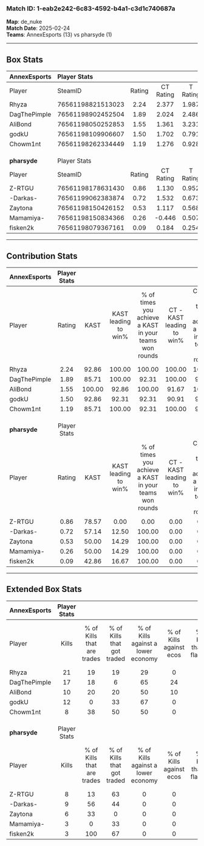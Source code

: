 ### Match ID: 1-eab2e242-6c83-4592-b4a1-c3d1c740687a  
**Map**: de_nuke  
**Match Date**: 2025-02-24  
**Teams**: AnnexEsports (13) vs pharsyde (1)  

---  

## Box Stats  

| **AnnexEsports** | Player Stats      |        |           |          |        |       |       |         |        |      |     |
| :- | :- | :-: | :-: | :-: | :-: | :-: | :-: | :-: | :-: | :-: | :-: |
| Player           | SteamID           | Rating | CT Rating | T Rating |  KAST  |  ADR  | Kills | Assists | Deaths | K/D  | HS% |
| Rhyza            | 76561198821513023 |  2.24  |   2.377   |  1.987   | 92.86  | 129.8 |  21   |    3    |   6    | 3.50 | 52  |
| DagThePimple     | 76561198902452504 |  1.89  |   2.024   |  2.486   | 85.71  | 124.6 |  17   |    3    |   7    | 2.43 | 35  |
| AliBond          | 76561198050252853 |  1.55  |   1.361   |  3.231   | 100.00 | 83.4  |  10   |    4    |   4    | 2.50 | 80  |
| godkU            | 76561198109906607 |  1.50  |   1.702   |  0.791   | 92.86  | 85.8  |  12   |    1    |   7    | 1.71 | 58  |
| Chowm1nt         | 76561198262334449 |  1.19  |   1.276   |  0.928   | 85.71  | 57.1  |   8   |    2    |   5    | 1.60 | 50  |
|                  |                   |        |           |          |        |       |       |         |        |      |     |
|                  |                   |        |           |          |        |       |       |         |        |      |     |
|                  |                   |        |           |          |        |       |       |         |        |      |     |
| **pharsyde**     | Player Stats      |        |           |          |        |       |       |         |        |      |     |
| Player           | SteamID           | Rating | CT Rating | T Rating |  KAST  |  ADR  | Kills | Assists | Deaths | K/D  | HS% |
| Z-RTGU           | 76561198178631430 |  0.86  |   1.130   |  0.952   | 78.57  | 79.1  |   8   |    2    |   14   | 0.57 | 25  |
| -Darkas-         | 76561199062383874 |  0.72  |   1.532   |  0.673   | 57.14  | 65.5  |   9   |    1    |   14   | 0.64 | 66  |
| Zaytona          | 76561198150426152 |  0.53  |   1.117   |  0.568   | 50.00  | 54.9  |   6   |    2    |   12   | 0.50 | 66  |
| Mamamiya-        | 76561198150834366 |  0.26  |  -0.446   |  0.507   | 50.00  | 48.6  |   3   |    3    |   14   | 0.21 | 66  |
| fisken2k         | 76561198079367161 |  0.09  |   0.184   |  0.254   | 42.86  | 17.1  |   3   |    1    |   14   | 0.21 | 66  |
---  

## Contribution Stats  

| **AnnexEsports** | Player Stats |        |                      |                                                        |                           |                                                             |                          |                                                            |
| :- | :-: | :-: | :-: | :-: | :-: | :-: | :-: | :-: |
| Player           |    Rating    |  KAST  | KAST leading to win% | % of times you achieve a KAST in your teams won rounds | CT - KAST leading to win% | CT - % of times you achieve a KAST in your teams won rounds | T - KAST leading to win% | T - % of times you achieve a KAST in your teams won rounds |
| Rhyza            |     2.24     | 92.86  |        100.00        |                         100.00                         |          100.00           |                           100.00                            |          100.00          |                           100.00                           |
| DagThePimple     |     1.89     | 85.71  |        100.00        |                         92.31                          |          100.00           |                            90.91                            |          100.00          |                           100.00                           |
| AliBond          |     1.55     | 100.00 |        92.86         |                         100.00                         |           91.67           |                           100.00                            |          100.00          |                           100.00                           |
| godkU            |     1.50     | 92.86  |        92.31         |                         92.31                          |           90.91           |                            90.91                            |          100.00          |                           100.00                           |
| Chowm1nt         |     1.19     | 85.71  |        100.00        |                         92.31                          |          100.00           |                            90.91                            |          100.00          |                           100.00                           |
|                  |              |        |                      |                                                        |                           |                                                             |                          |                                                            |
|                  |              |        |                      |                                                        |                           |                                                             |                          |                                                            |
|                  |              |        |                      |                                                        |                           |                                                             |                          |                                                            |
| **pharsyde**     | Player Stats |        |                      |                                                        |                           |                                                             |                          |                                                            |
| Player           |    Rating    |  KAST  | KAST leading to win% | % of times you achieve a KAST in your teams won rounds | CT - KAST leading to win% | CT - % of times you achieve a KAST in your teams won rounds | T - KAST leading to win% | T - % of times you achieve a KAST in your teams won rounds |
| Z-RTGU           |     0.86     | 78.57  |         0.00         |                          0.00                          |           0.00            |                            0.00                             |           0.00           |                            0.00                            |
| -Darkas-         |     0.72     | 57.14  |        12.50         |                         100.00                         |           0.00            |                            0.00                             |          16.67           |                           100.00                           |
| Zaytona          |     0.53     | 50.00  |        14.29         |                         100.00                         |           0.00            |                            0.00                             |          20.00           |                           100.00                           |
| Mamamiya-        |     0.26     | 50.00  |        14.29         |                         100.00                         |           0.00            |                            0.00                             |          14.29           |                           100.00                           |
| fisken2k         |     0.09     | 42.86  |        16.67         |                         100.00                         |           0.00            |                            0.00                             |          20.00           |                           100.00                           |
---  

## Extended Box Stats  

| **AnnexEsports** | Player Stats |                            |                            |                                    |                         |                              |                                 |        |                             |                                     |                          |                               |                            |
| :- | :-: | :-: | :-: | :-: | :-: | :-: | :-: | :-: | :-: | :-: | :-: | :-: | :-: |
| Player           |    Kills     | % of Kills that are trades | % of Kills that got traded | % of Kills against a lower economy | % of Kills against ecos | % of Kills that are flawless | % of Kills that are close duels | Deaths | % of Deaths that get traded | % of Deaths against a lower economy | % of Deaths against ecos | % of Deaths that are flawless | % of Deaths that are close |
| Rhyza            |      21      |             19             |             19             |                 29                 |            0            |              86              |               10                |   6    |             33              |                 67                  |            0             |              83               |             0              |
| DagThePimple     |      17      |             18             |             6              |                 65                 |           24            |              88              |                0                |   7    |             71              |                 43                  |            0             |              71               |             0              |
| AliBond          |      10      |             20             |             20             |                 50                 |           10            |              50              |                0                |   4    |             50              |                 50                  |            0             |              25               |             25             |
| godkU            |      12      |             0              |             33             |                 67                 |            0            |              75              |                8                |   7    |             29              |                 43                  |            14            |              100              |             0              |
| Chowm1nt         |      8       |             38             |             50             |                 50                 |            0            |              38              |               25                |   5    |             20              |                 60                  |            0             |              80               |             20             |
|                  |              |                            |                            |                                    |                         |                              |                                 |        |                             |                                     |                          |                               |                            |
|                  |              |                            |                            |                                    |                         |                              |                                 |        |                             |                                     |                          |                               |                            |
|                  |              |                            |                            |                                    |                         |                              |                                 |        |                             |                                     |                          |                               |                            |
| **pharsyde**     | Player Stats |                            |                            |                                    |                         |                              |                                 |        |                             |                                     |                          |                               |                            |
| Player           |    Kills     | % of Kills that are trades | % of Kills that got traded | % of Kills against a lower economy | % of Kills against ecos | % of Kills that are flawless | % of Kills that are close duels | Deaths | % of Deaths that get traded | % of Deaths against a lower economy | % of Deaths against ecos | % of Deaths that are flawless | % of Deaths that are close |
| Z-RTGU           |      8       |             13             |             63             |                 0                  |            0            |              63              |               13                |   14   |             21              |                  0                  |            0             |              57               |             7              |
| -Darkas-         |      9       |             56             |             44             |                 0                  |            0            |              89              |                0                |   14   |             14              |                  0                  |            0             |              71               |             7              |
| Zaytona          |      6       |             33             |             0              |                 0                  |            0            |              83              |               17                |   12   |             25              |                  0                  |            0             |              83               |             8              |
| Mamamiya-        |      3       |             0              |             33             |                 0                  |            0            |              67              |                0                |   14   |             21              |                  0                  |            0             |              64               |             14             |
| fisken2k         |      3       |            100             |             67             |                 0                  |            0            |              67              |                0                |   14   |             29              |                  0                  |            0             |              93               |             0              |

